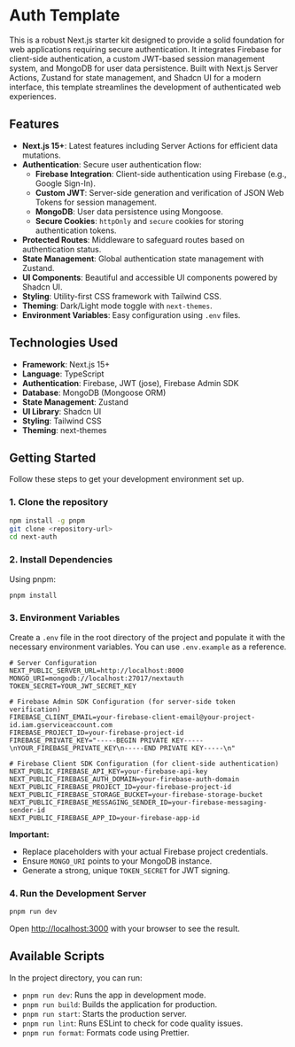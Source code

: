 # Auth Template

This is a robust Next.js starter kit designed to provide a solid foundation for web applications requiring secure authentication. It integrates Firebase for client-side authentication, a custom JWT-based session management system, and MongoDB for user data persistence. Built with Next.js Server Actions, Zustand for state management, and Shadcn UI for a modern interface, this template streamlines the development of authenticated web experiences.

## Features

-   **Next.js 15+**: Latest features including Server Actions for efficient data mutations.
-   **Authentication**: Secure user authentication flow:
    -   **Firebase Integration**: Client-side authentication using Firebase (e.g., Google Sign-In).
    -   **Custom JWT**: Server-side generation and verification of JSON Web Tokens for session management.
    -   **MongoDB**: User data persistence using Mongoose.
    -   **Secure Cookies**: `httpOnly` and `secure` cookies for storing authentication tokens.
-   **Protected Routes**: Middleware to safeguard routes based on authentication status.
-   **State Management**: Global authentication state management with Zustand.
-   **UI Components**: Beautiful and accessible UI components powered by Shadcn UI.
-   **Styling**: Utility-first CSS framework with Tailwind CSS.
-   **Theming**: Dark/Light mode toggle with `next-themes`.
-   **Environment Variables**: Easy configuration using `.env` files.

## Technologies Used

-   **Framework**: Next.js 15+
-   **Language**: TypeScript
-   **Authentication**: Firebase, JWT (jose), Firebase Admin SDK
-   **Database**: MongoDB (Mongoose ORM)
-   **State Management**: Zustand
-   **UI Library**: Shadcn UI
-   **Styling**: Tailwind CSS
-   **Theming**: next-themes

## Getting Started

Follow these steps to get your development environment set up.

### 1. Clone the repository

```bash
npm install -g pnpm
git clone <repository-url>
cd next-auth
```

### 2. Install Dependencies

Using pnpm:

```bash
pnpm install
```

### 3. Environment Variables

Create a `.env` file in the root directory of the project and populate it with the necessary environment variables. You can use `.env.example` as a reference.

```
# Server Configuration
NEXT_PUBLIC_SERVER_URL=http://localhost:8000
MONGO_URI=mongodb://localhost:27017/nextauth
TOKEN_SECRET=YOUR_JWT_SECRET_KEY

# Firebase Admin SDK Configuration (for server-side token verification)
FIREBASE_CLIENT_EMAIL=your-firebase-client-email@your-project-id.iam.gserviceaccount.com
FIREBASE_PROJECT_ID=your-firebase-project-id
FIREBASE_PRIVATE_KEY="-----BEGIN PRIVATE KEY-----\nYOUR_FIREBASE_PRIVATE_KEY\n-----END PRIVATE KEY-----\n"

# Firebase Client SDK Configuration (for client-side authentication)
NEXT_PUBLIC_FIREBASE_API_KEY=your-firebase-api-key
NEXT_PUBLIC_FIREBASE_AUTH_DOMAIN=your-firebase-auth-domain
NEXT_PUBLIC_FIREBASE_PROJECT_ID=your-firebase-project-id
NEXT_PUBLIC_FIREBASE_STORAGE_BUCKET=your-firebase-storage-bucket
NEXT_PUBLIC_FIREBASE_MESSAGING_SENDER_ID=your-firebase-messaging-sender-id
NEXT_PUBLIC_FIREBASE_APP_ID=your-firebase-app-id
```

**Important:**
-   Replace placeholders with your actual Firebase project credentials.
-   Ensure `MONGO_URI` points to your MongoDB instance.
-   Generate a strong, unique `TOKEN_SECRET` for JWT signing.

### 4. Run the Development Server

```bash
pnpm run dev
```

Open [http://localhost:3000](http://localhost:3000) with your browser to see the result.

## Available Scripts

In the project directory, you can run:

-   `pnpm run dev`: Runs the app in development mode.
-   `pnpm run build`: Builds the application for production.
-   `pnpm run start`: Starts the production server.
-   `pnpm run lint`: Runs ESLint to check for code quality issues.
-   `pnpm run format`: Formats code using Prettier.

```